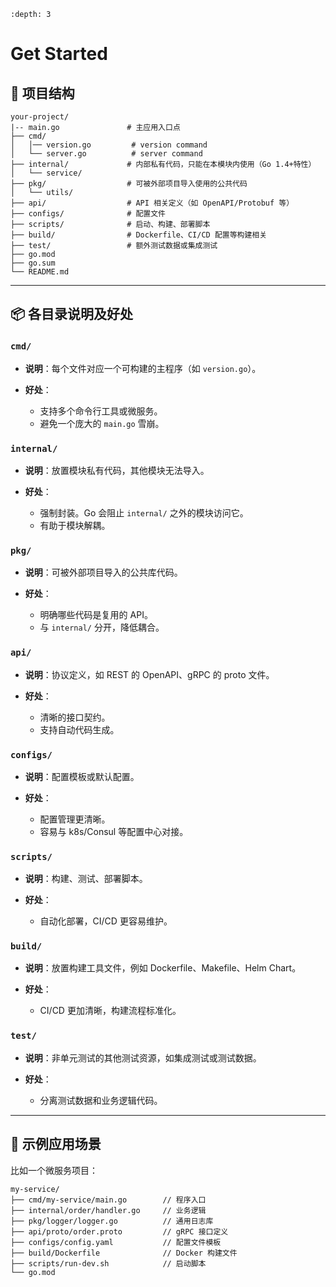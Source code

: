 ```{contents} Table of Contents
:depth: 3
```

# Get Started

## 📁  项目结构

```
your-project/
|-- main.go               # 主应用入口点
├── cmd/
│   │── version.go         # version command
│   └── server.go          # server command
├── internal/             # 内部私有代码，只能在本模块内使用（Go 1.4+特性）
│   └── service/
├── pkg/                  # 可被外部项目导入使用的公共代码
│   └── utils/
├── api/                  # API 相关定义（如 OpenAPI/Protobuf 等）
├── configs/              # 配置文件
├── scripts/              # 启动、构建、部署脚本
├── build/                # Dockerfile、CI/CD 配置等构建相关
├── test/                 # 额外测试数据或集成测试
├── go.mod
├── go.sum
└── README.md
```

---

## 📦 各目录说明及好处

### `cmd/`

* **说明**：每个文件对应一个可构建的主程序（如 `version.go`）。
* **好处**：

  * 支持多个命令行工具或微服务。
  * 避免一个庞大的 `main.go` 雪崩。

### `internal/`

* **说明**：放置模块私有代码，其他模块无法导入。
* **好处**：

  * 强制封装。Go 会阻止 `internal/` 之外的模块访问它。
  * 有助于模块解耦。

### `pkg/`

* **说明**：可被外部项目导入的公共库代码。
* **好处**：

  * 明确哪些代码是复用的 API。
  * 与 `internal/` 分开，降低耦合。

### `api/`

* **说明**：协议定义，如 REST 的 OpenAPI、gRPC 的 proto 文件。
* **好处**：

  * 清晰的接口契约。
  * 支持自动代码生成。

### `configs/`

* **说明**：配置模板或默认配置。
* **好处**：

  * 配置管理更清晰。
  * 容易与 k8s/Consul 等配置中心对接。

### `scripts/`

* **说明**：构建、测试、部署脚本。
* **好处**：

  * 自动化部署，CI/CD 更容易维护。

### `build/`

* **说明**：放置构建工具文件，例如 Dockerfile、Makefile、Helm Chart。
* **好处**：

  * CI/CD 更加清晰，构建流程标准化。

### `test/`

* **说明**：非单元测试的其他测试资源，如集成测试或测试数据。
* **好处**：

  * 分离测试数据和业务逻辑代码。

---

## 🔧 示例应用场景

比如一个微服务项目：

```
my-service/
├── cmd/my-service/main.go        // 程序入口
├── internal/order/handler.go     // 业务逻辑
├── pkg/logger/logger.go          // 通用日志库
├── api/proto/order.proto         // gRPC 接口定义
├── configs/config.yaml           // 配置文件模板
├── build/Dockerfile              // Docker 构建文件
├── scripts/run-dev.sh            // 启动脚本
└── go.mod
```




